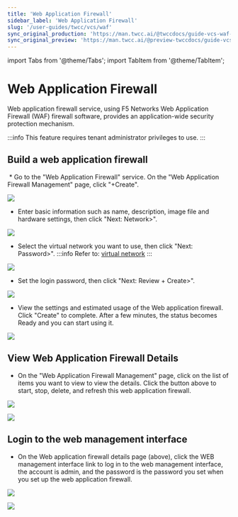 ```yaml
---
title: 'Web Application Firewall'
sidebar_label: 'Web Application Firewall'
slug: '/user-guides/twcc/vcs/waf'
sync_original_production: 'https://man.twcc.ai/@twccdocs/guide-vcs-waf-en'
sync_original_preview: 'https://man.twcc.ai/@preview-twccdocs/guide-vcs-waf-en'
---
```


import Tabs from '@theme/Tabs';
import TabItem from '@theme/TabItem';

# Web Application Firewall

Web application firewall service, using F5 Networks Web Application Firewall (WAF) firewall software, provides an application-wide security protection mechanism.

:::info
This feature requires tenant administrator privileges to use.
:::

## Build a web application firewall

 * Go to the "Web Application Firewall" service. On the "Web Application Firewall Management" page, click "+Create".


![](https://cos.twcc.ai/SYS-MANUAL/uploads/upload_0a5085f80564dc8898f1b216593b0d34.png)



* Enter basic information such as name, description, image file and hardware settings, then click "Next: Network>".

![](https://cos.twcc.ai/SYS-MANUAL/uploads/upload_658ede2e5b088a7fa6dae6aef2fa998f.png)



* Select the virtual network you want to use, then click "Next: Password>".
:::info
Refer to: [virtual network](https://www.twcc.ai/doc?page=virtual_network)
:::

![](https://cos.twcc.ai/SYS-MANUAL/uploads/upload_bdcf37fc211e811c242a3523841a1f8e.png)


* Set the login password, then click "Next: Review + Create>".

![](https://cos.twcc.ai/SYS-MANUAL/uploads/upload_ddd44a3ec184ecefd5b79f1f02fc01f9.png)


* View the settings and estimated usage of the Web application firewall. Click "Create" to complete. After a few minutes, the status becomes Ready and you can start using it.

![](https://cos.twcc.ai/SYS-MANUAL/uploads/upload_6ac5093d9a49d96bbea86059ab60b4e4.png)


## View Web Application Firewall Details

* On the "Web Application Firewall Management" page, click on the list of items you want to view to view the details. Click the button above to start, stop, delete, and refresh this web application firewall.

![](https://cos.twcc.ai/SYS-MANUAL/uploads/upload_453a9fc4722bf891c95f0019892bcf3c.png)

![](https://cos.twcc.ai/SYS-MANUAL/uploads/upload_2bb01173507c5b451258898b158a776c.png)


## Login to the web management interface

* On the Web application firewall details page (above), click the WEB management interface link to log in to the web management interface, the account is admin, and the password is the password you set when you set up the web application firewall.

![](https://cos.twcc.ai/SYS-MANUAL/uploads/upload_12186c7bccf46c59cb894539c0cdf978.png)

![](https://cos.twcc.ai/SYS-MANUAL/uploads/upload_258d6b6087f04040db83ef5d1bd05634.png)